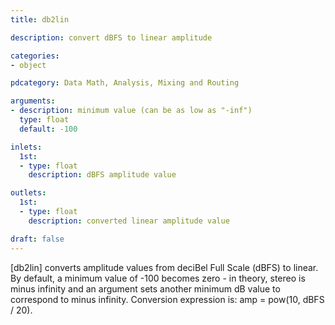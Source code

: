 ```yaml
---
title: db2lin

description: convert dBFS to linear amplitude

categories:
- object

pdcategory: Data Math, Analysis, Mixing and Routing

arguments:
- description: minimum value (can be as low as "-inf")
  type: float
  default: -100

inlets:
  1st:
  - type: float
    description: dBFS amplitude value

outlets:
  1st:
  - type: float
    description: converted linear amplitude value

draft: false
---
```


[db2lin] converts amplitude values from deciBel Full Scale (dBFS) to linear. By default, a minimum value of -100 becomes zero - in theory, stereo is minus infinity and an argument sets another minimum dB value to correspond to minus infinity. Conversion expression is: amp = pow(10, dBFS / 20).

